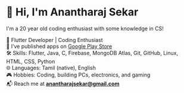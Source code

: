 # 👋 Hi, I'm Anantharaj Sekar

I'm a 20 year old coding enthusiast with some knowledge in CS!

 📱 Flutter Developer | Coding Enthusiast  
🚀 I’ve published apps on [Google Play Store](https://play.google.com/store/apps/developer?id=neolex)  
🛠️ Skills: Flutter, Java, C, Firebase, MongoDB Atlas, Git, GitHub, Linux, HTML, CSS, Python  
🌐 Languages: Tamil (native), English  
🎮 Hobbies: Coding, building PCs, electronics, and gaming  
📬 Reach me at **anantharajsekar@gmail.com**

